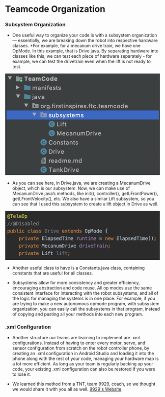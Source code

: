 # Teamcode Organization

### Subsystem Organization
* One useful way to organize your code is with a subsystem organization — essentially, we are breaking down the robot into respective hardware classes. 
  *For example, for a mecanum drive train, we have one OpMode. In this example, that is Drive.java. By separating hardware into classes like this, we can test each piece of hardware separately - for example, we can test the drivetrain even when the lift is not ready to test. 
  
![Our sample subsystem organization](/_pages/subsystem.png)


* As you can see here, in Drive.java, we are creating a MecanumDrive object, which is our subsystem. Now, we can make use of MecanumDrive.java’s methods, like init(), controller(), getLFrontPower(), getLFrontVelocity(), etc. We also have a similar Lift subsystem, so you can see that I used this subsystem to create a lift object in Drive as well. 

![Objects](/_pages/subsystem_objects.png)


* Another useful class to have is a Constants.java class, containing constants that are useful for all classes. 

* Subsystems allow for more consistency and greater efficiency, encouraging abstraction and code reuse. All op modes use the same consistent interface for interacting with the robot subsystems, and all of the logic for managing the systems is in one place. For example, if you are trying to make a new autonomous opmode program, with subsystem organization, you can easily call the subsystems in that program, instead of copying and pasting all your methods into each new program.

### .xml Configuration
* Another structure our teams are learning to implement are .xml configurations. Instead of having to enter every motor, servo, and sensor configuration from scratch on the robot controller phone, by creating an .xml configuration in Android Studio and loading it into the phone along with the rest of your code, managing your hardware map is a lot more efficient. As long as your team is regularly backing up your code, your existing .xml configuration can also be restored if you were to lose it.


* We learned this method from a TNT, team 9929, coach, so we thought we would share it with you all as well. [9929's Website](https://ftc9929.com/2019/12/16/stress-free-ftc-hardware-configurations/
)
